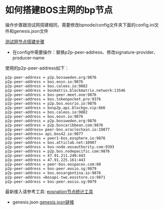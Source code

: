 # 如何搭建BOS主网的bp节点

操作步骤跟测试网搭建相同，需要修改bpnode/config文件夹下面的config.ini文件和genesis.json文件

[测试网节点搭建步骤](https://github.com/boscore/bos-testnet/blob/master/README.md)

- 在config中需要操作：替换p2p-peer-address、修改signature-provider、producer-name

使用的p2p-peer-address如下：
```
p2p-peer-address = p2p.bossweden.org:9876
p2p-peer-address = bos.eosn.io:9876
p2p-peer-address = bos.caleos.io:9882
p2p-peer-address = bosmatrix.blockmatrix.network:13546
p2p-peer-address = bos-peer.meet.one:9876
p2p-peer-address = bos.tokenpocket.pro:9376
p2p-peer-address = p2p.bos.eosrio.io:9876
p2p-peer-address = bosp2p.api.blockgo.vip:666
p2p-peer-address = bos.caleos.io:9882
p2p-peer-address = bos.eosn.io:9876
p2p-peer-address = p2p.bossweden.org:9876
p2p-peer-address = p2p.boscaribbean.com:9876
p2p-peer-address= peer-bos.oraclechain.io:19877
p2p-peer-address= api.bos42.io:9877
p2p-peer-address = peer1-bos.eosphere.io:9876
p2p-peer-address = bos.atticlab.net:10987
p2p-peer-address = bos-node.eosauthority.com:9393
p2p-peer-address = p2p.bos.nodepacific.com:9876
p2p-peer-address = 47.91.211.240:443
p2p-peer-address = 47.91.225.161:443
p2p-peer-address = peer-bos.eospacex.com:88
p2p-peer-address = bos-peer.eosio.sg:9879
p2p-peer-address = bos.eosargentina.io:9876
p2p-peer-address =bosapi-two.eosstore.co:9871
p2p-peer-address = bos-peer.eosio.sg:9879
```
最新接入请参考工具: [eosnation节点统计工具](https://validate.eosnation.io/bos/reports/endpoints.html)


- genesis.json
[genesis.josn链接](https://github.com/boscore/bosres/blob/master/genesis.json)

